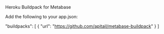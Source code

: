 Heroku Buildpack for Metabase

Add the following to your app.json:

"buildpacks": [
  {
    "url": "https://github.com/apitail/metabase-buildpack"
  }
]
